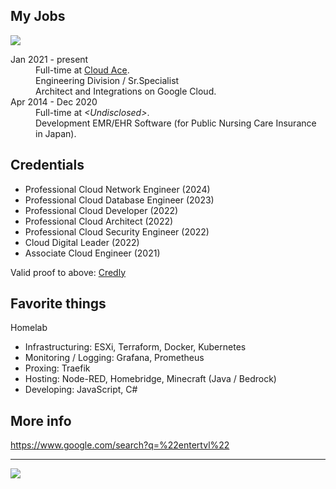 <!--

[![](https://github-readme-stats.vercel.app/api?username=entertvl&count_private=true&show_icons=true&theme=tokyonight&hide_border=true)](https://github.com/anuraghazra/github-readme-stats)

---

-->

## My Jobs

![](https://img.shields.io/badge/new%20job-%20welcome-active?style=flat)

<dl>
  <dt>Jan 2021 - present</dt>
  <dd>Full-time at <a href="https://www.cloud-ace.com">Cloud Ace</a>.<br>Engineering Division /  Sr.Specialist<br>Architect and Integrations on Google Cloud.</dd>
  <dt>Apr 2014 - Dec 2020</dt>
  <dd>Full-time at <i>&lt;Undisclosed&gt;</i>.<br>Development EMR/EHR Software (for Public Nursing Care Insurance in Japan).</dd>
</dl>

## Credentials

- Professional Cloud Network Engineer (2024)
- Professional Cloud Database Engineer (2023)
- Professional Cloud Developer (2022)
- Professional Cloud Architect (2022)
- Professional Cloud Security Engineer (2022)
- Cloud Digital Leader (2022)
- Associate Cloud Engineer (2021)


Valid proof to above: [Credly](https://www.credly.com/users/entertvl/badges)

## Favorite things

Homelab
- Infrastructuring: ESXi, Terraform, Docker, Kubernetes
- Monitoring / Logging: Grafana, Prometheus
- Proxing: Traefik
- Hosting: Node-RED, Homebridge, Minecraft (Java / Bedrock)
- Developing: JavaScript, C#

## More info

https://www.google.com/search?q=%22entertvl%22

<!--
**entertvl/entertvl** is a ✨ _special_ ✨ repository because its `README.md` (this file) appears on your GitHub profile.

Here are some ideas to get you started:

- 🔭 I’m currently working on ...
- 🌱 I’m currently learning ...
- 👯 I’m looking to collaborate on ...
- 🤔 I’m looking for help with ...
- 💬 Ask me about ...
- 📫 How to reach me: ...
- 😄 Pronouns: ...
- ⚡ Fun fact: ...
-->

---

![](https://komarev.com/ghpvc/?username=entertvl)

